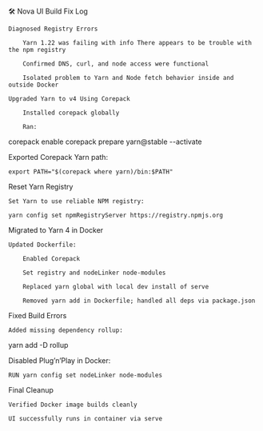 🛠️ Nova UI Build Fix Log

    Diagnosed Registry Errors

        Yarn 1.22 was failing with info There appears to be trouble with the npm registry

        Confirmed DNS, curl, and node access were functional

        Isolated problem to Yarn and Node fetch behavior inside and outside Docker

    Upgraded Yarn to v4 Using Corepack

        Installed corepack globally

        Ran:

corepack enable
corepack prepare yarn@stable --activate

Exported Corepack Yarn path:

    export PATH="$(corepack where yarn)/bin:$PATH"

Reset Yarn Registry

    Set Yarn to use reliable NPM registry:

    yarn config set npmRegistryServer https://registry.npmjs.org

Migrated to Yarn 4 in Docker

    Updated Dockerfile:

        Enabled Corepack

        Set registry and nodeLinker node-modules

        Replaced yarn global with local dev install of serve

        Removed yarn add in Dockerfile; handled all deps via package.json

Fixed Build Errors

    Added missing dependency rollup:

yarn add -D rollup

Disabled Plug’n’Play in Docker:

    RUN yarn config set nodeLinker node-modules

Final Cleanup

    Verified Docker image builds cleanly

    UI successfully runs in container via serve

